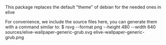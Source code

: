 This package replaces the default "theme" of debian for the needed ones in elive

For convenience, we include the source files here, you can generate them with a command similar to:
$ rsvg --format png --height 480 --width 640 sources/elive-wallpaper-generic-grub.svg elive-wallpaper-generic-grub.png
